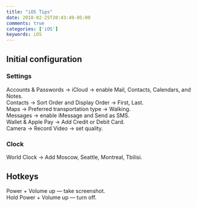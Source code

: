 ```yaml
---
title: "iOS Tips"
date: 2018-02-25T20:43:49-05:00
comments: true
categories: ['iOS']
keywords: iOS
---
```


## Initial configuration

### Settings
Accounts & Passwords → iCloud → enable Mail, Contacts, Calendars, and Notes.  
Contacts → Sort Order and Display Order → First, Last.  
Maps → Preferred transportation type → Walking.  
Messages → enable iMessage and Send as SMS.  
Wallet & Apple Pay → Add Credit or Debit Card.  
Camera → Record Video → set quality.  

### Clock
World Clock → Add Moscow, Seattle, Montreal, Tbilisi.

## Hotkeys
Power + Volume up — take screenshot.  
Hold Power + Volume up — turn off.
